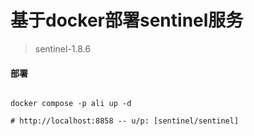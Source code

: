 # 基于docker部署sentinel服务
> sentinel-1.8.6

#### 部署
```shell

docker compose -p ali up -d 

# http://localhost:8858 -- u/p: [sentinel/sentinel]

```
